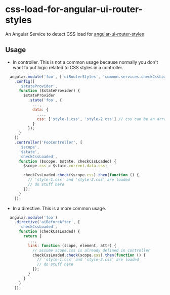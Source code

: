 # css-load-for-angular-ui-router-styles

An Angular Service to detect CSS load for [angular-ui-router-styles](https://github.com/manuelmazzuola/angular-ui-router-styles)

## Usage
- In controller. This is not a common usage because normally you don't want to put logic related to CSS styles in a controller.

```javascript
  angular.module('foo', ['uiRouterStyles', 'common.services.checkCssLoaded'])
    .config([
      '$stateProvider',
      function ($stateProvider) {
        $stateProvider
          .state('foo', {
            ...,
            data: {
              ...,
              css: ['style-1.css', 'style-2.css'] // css can be an array or string
            }
          });
      }
    ])
    .controller('FooController', [
      '$scope',
      '$state',
      'checkCssLoaded',
      function ($scope, $state, checkCssLoaded) {
        $scope.css = $state.current.data.css;

        checkCssLoaded.check($scope.css).then(function () {
          // 'style-1.css' and 'style-2.css' are loaded
          // do stuff here
        });
      }
    ]);
```

- In a directive. This is a more common usage.

```javascript
  angular.module('foo')
    .directive('aiBeforeAfter', [
      'checkCssLoaded',
      function (checkCssLoaded) {
        return {
          ...,
          link: function (scope, element, attr) {
            // assume scope.css is already defined in controller
            checkCssLoaded.check(scope.css).then(function () {
              // 'style-1.css' and 'style-2.css' are loaded
              // do stuff here
            });
          }
        }
      }
    ]);

```
